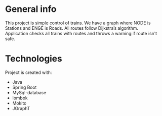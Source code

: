 


# General info
This project is simple control of trains. We have a graph where NODE is Stations and ENGE is Roads.
All routes follow Dijkstra’s algorithm.
Application checks all trains with routes and throws a warning if route  isn't safe.

# Technologies
Project is created with:
* Java
* Spring Boot
* MySql-database
* lombok
* Mokito
* JGraphT
